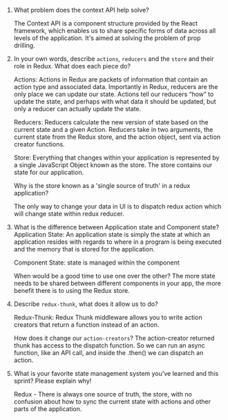 1. What problem does the context API help solve?

    The Context API is a component structure provided by the React framework, which enables us to share specific forms of data across all levels of the application. It's aimed at solving the problem of prop drilling.

2. In your own words, describe `actions`, `reducers` and the `store` and their role in Redux. What does each piece do? 

    Actions: Actions in Redux are packets of information that contain an action type and associated data. Importantly in Redux, reducers are the only place we can update our state. Actions tell our reducers “how” to update the state, and perhaps with what data it should be updated, but only a reducer can actually update the state. 


    Reducers: Reducers calculate the new version of state based on the current state and a given Action. Reducers take in two arguments, the current state from the Redux store, and the action object, sent via action creator functions.


    Store: Everything that changes within your application is represented by a single JavaScript Object known as the store. The store contains our state for our application.

    Why is the store known as a 'single source of truth' in a redux application?

    The only way to change your data in UI is to dispatch redux action which will change state within redux reducer.

3. What is the difference between Application state and Component state? 
    Application State: An application state is simply the state at which an application resides with regards to where in a program is being executed and the memory that is stored for the application.

    Component State: state is managed within the component

    When would be a good time to use one over the other? The more state needs to be shared between different components in your app, the more benefit there is to using the Redux store. 

4. Describe `redux-thunk`, what does it allow us to do? 

    Redux-Thunk: Redux Thunk middleware allows you to write action creators that return a function instead of an action.

    How does it change our `action-creators`?  The action-creator returned thunk has access to the dispatch function. So we can run an async function, like an API call, and inside the .then() we can dispatch an action.

5. What is your favorite state management system you've learned and this sprint? Please explain why!

    Redux - There is always one source of truth, the store, with no confusion about how to sync the current state with actions and other parts of the application.


